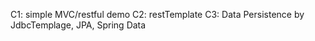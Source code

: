 C1: simple MVC/restful demo
C2: restTemplate
C3: Data Persistence by JdbcTemplage, JPA, Spring Data

